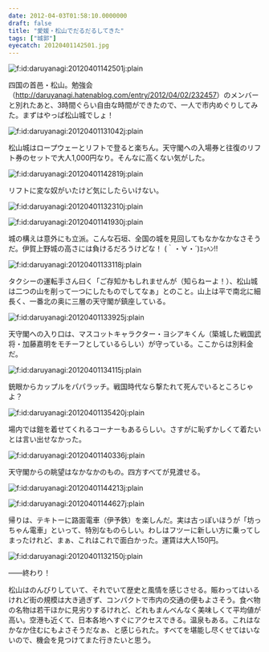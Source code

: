 ```yaml
---
date: 2012-04-03T01:58:10.0000000
draft: false
title: "愛媛・松山でだるだるしてきた"
tags: ["城郭"]
eyecatch: 20120401142501.jpg
---
```

<p><span itemscope itemtype="http://schema.org/Photograph"><img src="20120401142501.jpg" alt="f:id:daruyanagi:20120401142501j:plain" title="f:id:daruyanagi:20120401142501j:plain" class="hatena-fotolife" itemprop="image"></span></p><p>四国の首邑・松山。勉強会（<a href="http://daruyanagi.hatenablog.com/entry/2012/04/02/232457">http://daruyanagi.hatenablog.com/entry/2012/04/02/232457</a>）のメンバーと別れたあと、3時間ぐらい自由な時間ができたので、一人で市内めぐりしてみた。まずはやっぱ松山城でしょ！</p><p><span itemscope itemtype="http://schema.org/Photograph"><img src="20120401131042.jpg" alt="f:id:daruyanagi:20120401131042j:plain" title="f:id:daruyanagi:20120401131042j:plain" class="hatena-fotolife" itemprop="image"></span></p><p>松山城はロープウェーとリフトで登ると楽ちん。天守閣への入場券と往復のリフト券のセットで大人1,000円なり。そんなに高くない気がした。</p><p><span itemscope itemtype="http://schema.org/Photograph"><img src="20120401142819.jpg" alt="f:id:daruyanagi:20120401142819j:plain" title="f:id:daruyanagi:20120401142819j:plain" class="hatena-fotolife" itemprop="image"></span></p><p>リフトに変な奴がいたけど気にしたらいけない。</p><p><span itemscope itemtype="http://schema.org/Photograph"><img src="20120401132310.jpg" alt="f:id:daruyanagi:20120401132310j:plain" title="f:id:daruyanagi:20120401132310j:plain" class="hatena-fotolife" itemprop="image"></span></p><p><span itemscope itemtype="http://schema.org/Photograph"><img src="20120401141930.jpg" alt="f:id:daruyanagi:20120401141930j:plain" title="f:id:daruyanagi:20120401141930j:plain" class="hatena-fotolife" itemprop="image"></span></p><p>城の構えは意外にも立派。こんな石垣、全国の城を見回してもなかなかなさそうだ。伊賀上野城の高さには負けるだろうけどな！ (｀・∀・´)ｴｯﾍﾝ!!</p><p><span itemscope itemtype="http://schema.org/Photograph"><img src="20120401133118.jpg" alt="f:id:daruyanagi:20120401133118j:plain" title="f:id:daruyanagi:20120401133118j:plain" class="hatena-fotolife" itemprop="image"></span></p><p>タクシーの運転手さん曰く「ご存知かもしれませんが（知らねーよ！）、松山城は二つの山を削って一つにしたものでしてなぁ」とのこと。山上は平で南北に細長く、一番北の奥に三層の天守閣が鎮座している。</p><p><span itemscope itemtype="http://schema.org/Photograph"><img src="20120401133925.jpg" alt="f:id:daruyanagi:20120401133925j:plain" title="f:id:daruyanagi:20120401133925j:plain" class="hatena-fotolife" itemprop="image"></span></p><p>天守閣への入り口は、マスコットキャラクター・ヨシアキくん（築城した戦国武将・加藤嘉明をモチーフとしているらしい）が守っている。ここからは別料金だ。</p><p><span itemscope itemtype="http://schema.org/Photograph"><img src="20120401134115.jpg" alt="f:id:daruyanagi:20120401134115j:plain" title="f:id:daruyanagi:20120401134115j:plain" class="hatena-fotolife" itemprop="image"></span></p><p>銃眼からカップルをパパラッチ。戦国時代なら撃たれて死んでいるところじゃよ？</p><p><span itemscope itemtype="http://schema.org/Photograph"><img src="20120401135420.jpg" alt="f:id:daruyanagi:20120401135420j:plain" title="f:id:daruyanagi:20120401135420j:plain" class="hatena-fotolife" itemprop="image"></span></p><p>場内では鎧を着せてくれるコーナーもあるらしい。さすがに恥ずかしくて着たいとは言い出せなかった。</p><p><span itemscope itemtype="http://schema.org/Photograph"><img src="20120401140336.jpg" alt="f:id:daruyanagi:20120401140336j:plain" title="f:id:daruyanagi:20120401140336j:plain" class="hatena-fotolife" itemprop="image"></span></p><p>天守閣からの眺望はなかなかのもの。四方すべてが見渡せる。</p><p><span itemscope itemtype="http://schema.org/Photograph"><img src="20120401144213.jpg" alt="f:id:daruyanagi:20120401144213j:plain" title="f:id:daruyanagi:20120401144213j:plain" class="hatena-fotolife" itemprop="image"></span></p><p><span itemscope itemtype="http://schema.org/Photograph"><img src="20120401144627.jpg" alt="f:id:daruyanagi:20120401144627j:plain" title="f:id:daruyanagi:20120401144627j:plain" class="hatena-fotolife" itemprop="image"></span></p><p>帰りは、テキトーに路面電車（伊予鉄）を楽しんだ。実は古っぽいほうが「坊っちゃん電車」といって、特別なものらしい。わしはフツーに新しい方に乗ってしまったけれど、まぁ、これはこれで面白かった。運賃は大人150円。</p><p><span itemscope itemtype="http://schema.org/Photograph"><img src="20120401132150.jpg" alt="f:id:daruyanagi:20120401132150j:plain" title="f:id:daruyanagi:20120401132150j:plain" class="hatena-fotolife" itemprop="image"></span></p><p>――終わり！</p><p>松山はのんびりしていて、それでいて歴史と風情を感じさせる。賑わってはいるけれど街の規模は大き過ぎず、コンパクトで市内の交通の便もよさそう。食べ物の名物は若干ほかに見劣りするけれど、どれもまんべんなく美味しくて平均値が高い。空港も近くて、日本各地へすぐにアクセスできる。温泉もある。これはなかなか住むにもよさそうだなぁ、と感じられた。すべてを堪能し尽くせてはいないので、機会を見つけてまた行きたいと思う。</p>
